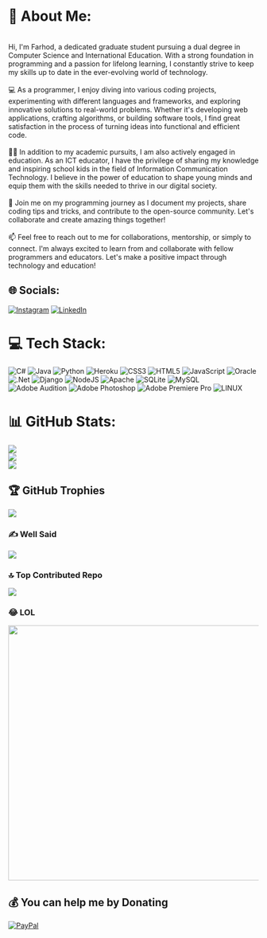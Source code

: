 # 💫 About Me:
<br>Hi, I'm Farhod, a dedicated graduate student pursuing a dual degree in Computer Science and International Education. With a strong foundation in programming and a passion for lifelong learning, I constantly strive to keep my skills up to date in the ever-evolving world of technology.<br><br>💻 As a programmer, I enjoy diving into various coding projects, experimenting with different languages and frameworks, and exploring innovative solutions to real-world problems. Whether it's developing web applications, crafting algorithms, or building software tools, I find great satisfaction in the process of turning ideas into functional and efficient code.<br><br>👨‍🏫 In addition to my academic pursuits, I am also actively engaged in education. As an ICT educator, I have the privilege of sharing my knowledge and inspiring school kids in the field of Information Communication Technology. I believe in the power of education to shape young minds and equip them with the skills needed to thrive in our digital society.<br><br>🌟 Join me on my programming journey as I document my projects, share coding tips and tricks, and contribute to the open-source community. Let's collaborate and create amazing things together!<br><br>📫 Feel free to reach out to me for collaborations, mentorship, or simply to connect. I'm always excited to learn from and collaborate with fellow programmers and educators. Let's make a positive impact through technology and education!


## 🌐 Socials:
[![Instagram](https://img.shields.io/badge/Instagram-%23E4405F.svg?logo=Instagram&logoColor=white)](https://instagram.com/https://www.instagram.com/ifarhodkuchkarov/) [![LinkedIn](https://img.shields.io/badge/LinkedIn-%230077B5.svg?logo=linkedin&logoColor=white)](https://linkedin.com/in/farkhodkuchkarov/) 

# 💻 Tech Stack:
![C#](https://img.shields.io/badge/c%23-%23239120.svg?style=plastic&logo=c-sharp&logoColor=white) ![Java](https://img.shields.io/badge/java-%23ED8B00.svg?style=plastic&logo=java&logoColor=white) ![Python](https://img.shields.io/badge/python-3670A0?style=plastic&logo=python&logoColor=ffdd54) ![Heroku](https://img.shields.io/badge/heroku-%23430098.svg?style=plastic&logo=heroku&logoColor=white) ![CSS3](https://img.shields.io/badge/css3-%231572B6.svg?style=plastic&logo=css3&logoColor=white) ![HTML5](https://img.shields.io/badge/html5-%23E34F26.svg?style=plastic&logo=html5&logoColor=white) ![JavaScript](https://img.shields.io/badge/javascript-%23323330.svg?style=plastic&logo=javascript&logoColor=%23F7DF1E) ![Oracle](https://img.shields.io/badge/Oracle-F80000?style=plastic&logo=oracle&logoColor=white) ![.Net](https://img.shields.io/badge/.NET-5C2D91?style=plastic&logo=.net&logoColor=white) ![Django](https://img.shields.io/badge/django-%23092E20.svg?style=plastic&logo=django&logoColor=white) ![NodeJS](https://img.shields.io/badge/node.js-6DA55F?style=plastic&logo=node.js&logoColor=white) ![Apache](https://img.shields.io/badge/apache-%23D42029.svg?style=plastic&logo=apache&logoColor=white) ![SQLite](https://img.shields.io/badge/sqlite-%2307405e.svg?style=plastic&logo=sqlite&logoColor=white) ![MySQL](https://img.shields.io/badge/mysql-%2300f.svg?style=plastic&logo=mysql&logoColor=white) ![Adobe Audition](https://img.shields.io/badge/Adobe%20Audition-9999FF.svg?style=plastic&logo=Adobe%20Audition&logoColor=white) ![Adobe Photoshop](https://img.shields.io/badge/adobephotoshop-%2331A8FF.svg?style=plastic&logo=adobephotoshop&logoColor=white) ![Adobe Premiere Pro](https://img.shields.io/badge/Adobe%20Premiere%20Pro-9999FF.svg?style=plastic&logo=Adobe%20Premiere%20Pro&logoColor=white) ![LINUX](https://img.shields.io/badge/Linux-FCC624?style=plastic&logo=linux&logoColor=black)
# 📊 GitHub Stats:
![](https://github-readme-stats.vercel.app/api?username=iKFCode&theme=default&hide_border=false&include_all_commits=false&count_private=false)<br/>
![](https://github-readme-streak-stats.herokuapp.com/?user=iKFCode&theme=default&hide_border=false)<br/>
![](https://github-readme-stats.vercel.app/api/top-langs/?username=iKFCode&theme=default&hide_border=false&include_all_commits=false&count_private=false&layout=compact)

## 🏆 GitHub Trophies
![](https://github-profile-trophy.vercel.app/?username=iKFCode&theme=alduin&no-frame=false&no-bg=true&margin-w=4)

### ✍️ Well Said
![](https://quotes-github-readme.vercel.app/api?type=horizontal&theme=tokyonight)

### 🔝 Top Contributed Repo
![](https://github-contributor-stats.vercel.app/api?username=iKFCode&limit=5&theme=alduin&combine_all_yearly_contributions=true)

### 😂 LOL
<img src="https://rm.up.railway.app/" width="512px"/>

  ## 💰 You can help me by Donating
  [![PayPal](https://img.shields.io/badge/PayPal-00457C?style=for-the-badge&logo=paypal&logoColor=white)](https://paypal.me/https://paypal.me/PercyKF) 
